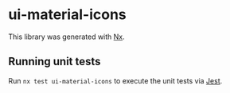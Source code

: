 # ui-material-icons

This library was generated with [Nx](https://nx.dev).

## Running unit tests

Run `nx test ui-material-icons` to execute the unit tests via [Jest](https://jestjs.io).
